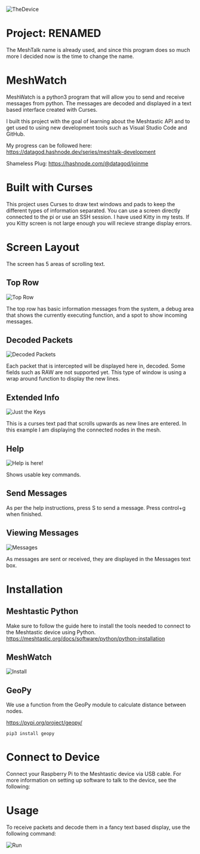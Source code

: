 ![TheDevice](https://github.com/datagod/meshtalk/blob/main/pics/Meshtastic%20device%20raspberry%20pi.jpg?raw=true "Top Row")


# Project: RENAMED
The MeshTalk name is already used, and since this program does so much more I decided now is the time to change the name.

# MeshWatch
MeshWatch is a python3 program that will allow you to send and receive messages from python. The messages are decoded and displayed in a text based interface created with Curses.

I built this project with the goal of learning about the Meshtastic API and to get used to using new development tools such as Visual Studio Code and GitHub.

My progress can be followed here:  https://datagod.hashnode.dev/series/meshtalk-development

Shameless Plug: https://hashnode.com/@datagod/joinme


# Built with Curses
This project uses Curses to draw text windows and pads to keep the different types of information separated.  You can use a screen directly connected to the pi or use an SSH session.  I have used Kitty in my tests.  If you Kitty screen is not large enough you will recieve strange display errors.


# Screen Layout
The screen has 5 areas of scrolling text.


## Top Row
![Top Row](https://github.com/datagod/meshtalk/blob/main/pics/Meshtalk%20messages.jpg?raw=true "Top Row")

The top row has basic information messages from the system, a debug area that shows the currently executing function, and a spot to show incoming messages.


## Decoded Packets
![Decoded Packets](https://github.com/datagod/meshtalk/blob/main/pics/Meshtalk%20packet.jpg?raw=true "Packet values")

Each packet that is intercepted will be displayed here in, decoded.  Some fields such as RAW are not supported yet.  This type of window is using a wrap around function to display the new lines.


## Extended Info
![Just the Keys](https://github.com/datagod/meshtalk/blob/main/pics/Meshtalk%20extended%20info.jpg?raw=true "Extended Info")

This is a curses text pad that scrolls upwards as new lines are entered.  In this example I am displaying the connected nodes in the mesh.


## Help
![Help is here!](https://github.com/datagod/meshtalk/blob/main/pics/Meshtalk%20help%20window%20send%20message.jpg?raw=true "Help")

Shows usable key commands.

## Send Messages
As per the help instructions, press S to send a message.  Press control+g when finished.

## Viewing Messages
![Messages](https://github.com/datagod/meshtalk/blob/main/pics/Meshtalk%20help%20window%20send%20message%202.jpg?raw=true "Messages")

As messages are sent or received, they are displayed in the Messages text box.  


# Installation

## Meshtastic Python
Make sure to follow the guide here to install the tools needed to connect to the Meshtastic device using Python.
https://meshtastic.org/docs/software/python/python-installation

## MeshWatch

![Install](https://github.com/datagod/meshtalk/blob/main/pics/MeshtalkInstall.jpg?raw=true "Install")

## GeoPy
We use a function from the GeoPy module to calculate distance between nodes.

https://pypi.org/project/geopy/
~~~
pip3 install geopy
~~~

# Connect to Device
Connect your Raspberry Pi to the Meshtastic device via USB cable.
For more information on setting up software to talk to the device, see the following:



# Usage
To receive packets and decode them in a fancy text based display, use the following command:

![Run](https://github.com/datagod/meshtalk/blob/main/pics/MeshtalkHowToRun.jpg?raw=true "How to run")

